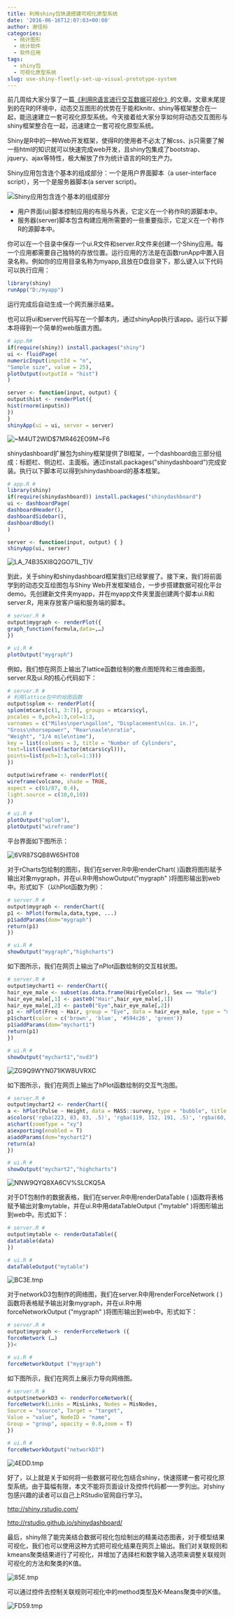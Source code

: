 ```yaml
---
title: 利用shiny包快速搭建可视化原型系统
date: '2016-06-16T12:07:03+00:00'
author: 谢佳标
categories:
  - 统计图形
  - 统计软件
  - 软件应用
tags:
  - shiny包
  - 可视化原型系统
slug: use-shiny-fleetly-set-up-visual-prototype-system
---
```


前几周给大家分享了一篇[《利用R语言进行交互数据可视化》](/2016/06/using-r-for-interactive-data-visualization/)的文章。文章末尾提到的在R的环境中，动态交互图形的优势在于能和knitr、shiny等框架整合在一起，能迅速建立一套可视化原型系统。今天接着给大家分享如何将动态交互图形与shiny框架整合在一起，迅速建立一套可视化原型系统。

Shiny是R中的一种Web开发框架，使得R的使用者不必太了解css、js只需要了解一些html的知识就可以快速完成web开发，且shiny包集成了bootstrap、jquery、ajax等特性，极大解放了作为统计语言的R的生产力。

Shiny应用包含连个基本的组成部分：一个是用户界面脚本（a user-interface script），另一个是服务器脚本(a server script)。

![Shiny应用包含连个基本的组成部分](https://uploads.cosx.org/wp-content/uploads/2016/06/M_86@S224HFW_AKSLVEN.png)

<!--more-->

  * 用户界面(ui)脚本控制应用的布局与外表，它定义在一个称作R的源脚本中。
  * 服务器(server)脚本包含构建应用所需要的一些重要指示，它定义在一个称作R的源脚本中。

你可以在一个目录中保存一个ui.R文件和server.R文件来创建一个Shiny应用。每一个应用都需要自己独特的存放位置。运行应用的方法是在函数runApp中置入目录名称。例如你的应用目录名称为myapp,且放在D盘目录下，那么键入以下代码可以执行应用：

```r
library(shiny)
runApp("D:/myapp")
```

运行完成后自动生成一个网页展示结果。

也可以将ui和server代码写在一个脚本内，通过shinyApp执行该app。运行以下脚本将得到一个简单的web版直方图。

```r
# app.R#
if(require(shiny)) install.packages("shiny")
ui <- fluidPage(
numericInput(inputId = "n",
"Sample size", value = 25),
plotOutput(outputId = "hist")
)

server <- function(input, output) {
output$hist <- renderPlot({
hist(rnorm(input$n))
})
}
shinyApp(ui = ui, server = server)
```

![~M4UT2WID$7MR462EO9M~F6](https://uploads.cosx.org/wp-content/uploads/2016/06/M4UT2WID7MR462EO9MF6.png)

shinydashboard扩展包为shiny框架提供了BI框架，一个dashboard由三部分组成：标题栏、侧边栏、主面板。通过install.packages("shinydashboard")完成安装。执行以下脚本可以得到shinydashboard的基本框架。

```r
# app.R #
library(shiny)
if(require(shinydashboard)) install.packages("shinydashboard")
ui <- dashboardPage(
dashboardHeader(),
dashboardSidebar(),
dashboardBody()
)

server <- function(input, output) { }
shinyApp(ui, server)
```

![LA_74B35XI8Q2GO71L_T)V](https://uploads.cosx.org/wp-content/uploads/2016/06/LA_74B35XI8Q2GO71L_TV.png)

到此，关于shiny和shinydashboard框架我们已经掌握了。接下来，我们将前面学到的动态交互绘图包与Shiny Web开发框架结合，一步步搭建数据可视化平台demo。先创建新文件夹myapp，并在myapp文件夹里面创建两个脚本ui.R和server.R，用来存放客户端和服务端的脚本。

```r
# server.R #
output$mygraph <- renderPlot({
graph_function(formula,data=,…)
})

# ui.R #
plotOutput("mygraph")
```

例如，我们想在网页上输出了lattice函数绘制的散点图矩阵和三维曲面图，server.R及ui.R的核心代码如下：

```r
# server.R #
# 利用lattice包中的绘图函数
output$splom <- renderPlot({
splom(mtcars[c(1, 3:7)], groups = mtcars$cyl,
pscales = 0,pch=1:3,col=1:3,
varnames = c("Miles\nper\ngallon", "Displacement\n(cu. in.)",
"Gross\nhorsepower", "Rear\naxle\nratio",
"Weight", "1/4 mile\ntime"),
key = list(columns = 3, title = "Number of Cylinders",
text=list(levels(factor(mtcars$cyl))),
points=list(pch=1:3,col=1:3)))
})

output$wireframe <- renderPlot({
wireframe(volcano, shade = TRUE,
aspect = c(61/87, 0.4),
light.source = c(10,0,10))
})
```

```r
# ui.R #
plotOutput("splom"),
plotOutput("wireframe")
```

平台界面如下图所示：

![6VR87SQB8W65HT08](https://uploads.cosx.org/wp-content/uploads/2016/06/6VR87SQB8W65HT08.png)

对于rCharts包绘制的图形，我们在server.R中用renderChart( )函数将图形赋予输出对象mygraph，并在ui.R中用showOutput("mygraph" )将图形输出到web中。形式如下（以hPlot函数为例）：

```r
# server.R #
output$mygraph <- renderChart({
p1 <- hPlot(formula,data,type, ...)
p1$addParams(dom="mygraph")
return(p1)
})
```

```r
# ui.R #
showOutput("mygraph","highcharts")
```

如下图所示，我们在网页上输出了nPlot函数绘制的交互柱状图。

```r
# server.R #
output$mychart1 <- renderChart({
hair_eye_male <- subset(as.data.frame(HairEyeColor), Sex == "Male")
hair_eye_male[,1] <- paste0("Hair",hair_eye_male[,1])
hair_eye_male[,2] <- paste0("Eye",hair_eye_male[,2])
p1 <- nPlot(Freq ~ Hair, group = "Eye", data = hair_eye_male, type = "multiBarChart")
p1$chart(color = c('brown', 'blue', '#594c26', 'green'))
p1$addParams(dom="mychart1")
return(p1)
})
```

```r
# ui.R #
showOutput("mychart1","nvd3")
```

![ZG9Q9WYN071IKW8UVRXC](https://uploads.cosx.org/wp-content/uploads/2016/06/ZG9Q9WYN0_71IKW8UVRXC.png)

如下图所示，我们在网页上输出了hPlot函数绘制的交互气泡图。

```r
# server.R #
output$mychart2 <- renderChart({
a <- hPlot(Pulse ~ Height, data = MASS::survey, type = "bubble", title = "Zoom demo", subtitle = "bubble chart", size = "Age", group = "Exer")
a$colors('rgba(223, 83, 83, .5)', 'rgba(119, 152, 191, .5)', 'rgba(60, 179, 113, .5)')
a$chart(zoomType = "xy")
a$exporting(enabled = T)
a$addParams(dom="mychart2")
return(a)
})
```

```r
# ui.R #
showOutput("mychart2","highcharts")
```

![NNW9QYQ8XA6CV%SLCKQ5A](https://uploads.cosx.org/wp-content/uploads/2016/06/NNW@9QYQ8XA6CVSLCKQ5A.png)

对于DT包制作的数据表格，我们在server.R中用renderDataTable ( )函数将表格赋予输出对象mytable，并在ui.R中用dataTableOutput ("mytable" )将图形输出到web中。形式如下：

```r
# server.R #
output$mytable <- renderDataTable({
datatable(data)
})
```

```r
# ui.R #
dataTableOutput("mytable")
```

![BC3E.tmp](https://uploads.cosx.org/wp-content/uploads/2016/06/BC3E.tmp_.png)

对于networkD3包制作的网络图，我们在server.R中用renderForceNetwork ( )函数将表格赋予输出对象mygraph，并在ui.R中用forceNetworkOutput ("mygraph" )将图形输出到web中。形式如下：

```r
# server.R #
output$mygraph <- renderForceNetwork ({
forceNetwork (…)
})<
```

```r
# ui.R #
forceNetworkOutput ("mygraph")
```

如下图所示，我们在网页上展示力导向网络图。

```r
# server.R #
output$networkD3 <- renderForceNetwork({
forceNetwork(Links = MisLinks, Nodes = MisNodes,
Source = "source", Target = "target",
Value = "value", NodeID = "name",
Group = "group", opacity = 0.8,zoom = T)
})
```

```r
# ui.R #
forceNetworkOutput("networkD3")
```

![4EDD.tmp](https://uploads.cosx.org/wp-content/uploads/2016/06/4EDD.tmp_.png)

好了，以上就是关于如何将一些数据可视化包结合shiny，快速搭建一套可视化原型系统。由于篇幅有限，本文不能将页面设计及控件代码都一一罗列出。对shiny包感兴趣的读者可以自己上RStudio官网自行学习。

<http://shiny.rstudio.com/>

<http://rstudio.github.io/shinydashboard/>

最后，shiny除了能完美结合数据可视化包绘制出的精美动态图表，对于模型结果可视化，我们也可以使用这种方式把可视化结果在网页上输出。我们对关联规则和kmeans聚类结果进行了可视化，并增加了选择栏和数字输入选项来调整关联规则可视化的方法和聚类的K值。

![85E.tmp](https://uploads.cosx.org/wp-content/uploads/2016/06/85E.tmp_.png)

可以通过控件去控制关联规则可视化中的method类型及K-Means聚类中的K值。

![FD59.tmp](https://uploads.cosx.org/wp-content/uploads/2016/06/FD59.tmp_.png)
